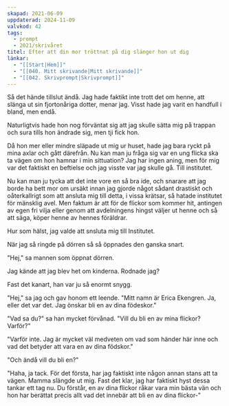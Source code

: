 ```yaml
---
skapad: 2021-06-09
uppdaterad: 2024-11-09
valvkod: 42
tags:
  - prompt
  - 2021/skrivåret
titel: Efter att din mor tröttnat på dig slänger hon ut dig
länkar:
  - "[[Start|Hem]]"
  - "[[040. Mitt skrivande|Mitt skrivande]]"
  - "[[042. Skrivprompt|Skrivprompt]]"
---
```

Så det hände tillslut ändå. Jag hade faktikt inte trott det om henne, att slänga ut sin fjortonåriga dotter, menar jag. Visst hade jag varit en handfull i bland, men endå.

Naturligtvis hade hon nog förväntat sig att jag skulle sätta mig på trappan och sura tills hon ändrade sig, men tji fick hon.

Då hon mer eller mindre släpade ut mig ur huset, hade jag bara ryckt på mina axlar och gått därefrån. Nu kan man ju fråga sig var en ung flicka ska ta vägen om hon hamnar i min sittuation? Jag har ingen aning, men för mig var det faktiskt en beftielse och jag visste var jag skulle gå. Till institutet.

Nu kan man ju tycka att det inte vore en så bra ide, och snarare att jag borde ha bett mor om ursäkt innan jag gjorde något sådant drastiskt och oåterkallrigt som att ansluta mig till detta, i vissa krätsar, så hatade institutet för mänsklig avel. Men faktum är att för de flickor som kommer hit, antingen av egen fri vilja eller genom att avdelningens hingst väljer ut henne och så att säga, köper henne av hennes föräldrar.

Hur som hälst, jag valde att snsluta mig till Institutet.

När jag så ringde på dörren så så öppnades den ganska snart.

"Hej," sa mannen som öppnat dörren.

Jag kände att jag blev het om kinderna. Rodnade jag?

Fast det kanart, han var ju så enormt snygg.

"Hej," sa jag och gav honom ett leende. "Mitt namn är Erica Ekengren. Ja, eller det var det. Jag önskar bli en av dina födeskor."

"Vad sa du?" sa han mycket förvånad. "Vill du bli en av mina flickor? Varför?"

"Varför inte. Jag är mycket väl medveten om vad som händer här inne och vad det betyder att vara en av dina födskor."

"Och ändå vill du bli en?"

"Haha, ja tack. För det första, har jag faktiskt inte någon annan stans att ta vägen. Mamma slängde ut mig. Fast det klar, jag har faktiskt hyst dessa tankar ett tag nu. Du förstår, en av dina flickor råkar vara min bästa vän och hon har berättat precis allt vad det innebär att bli en av dina flickor-"